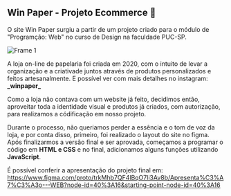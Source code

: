 ## Win Paper - Projeto Ecommerce  :orange_book:

O site Win Paper surgiu a partir de um projeto criado para o módulo de "Programção: Web" no curso de Design na faculdade PUC-SP.

![Frame 1](https://user-images.githubusercontent.com/119085196/212963198-4234d184-577e-48d4-a806-9e44da63febb.png)

A loja on-line de papelaria foi criada em 2020, com o intuito de levar a organização e a criativade juntos através de produtos personalizados e feitos artesanalmente. E possível ver com mais detalhes no instagram: **\_winpaper_**

Como a loja não contava com um website já feito, decidimos então, aproveitar toda a identidade visual e produtos já criados, com autorização, para realizamos a códificação em nosso projeto. 

Durante o processo, não queriamos perder a essência e o tom de voz da loja, e por conta disso, primeiro, foi realizado o layout do site no figma. Após finalizarmos a versão final e ser aprovada, começamos a programar o código em **HTML e CSS** e no final, adicionamos alguns funções utilizando **JavaScript**.  

É possível conferir a apresentação do projeto final em:  https://www.figma.com/proto/trkMhb7QF4lBqO7li3Av8b/Apresenta%C3%A7%C3%A3o---WEB?node-id=40%3A16&starting-point-node-id=40%3A16

